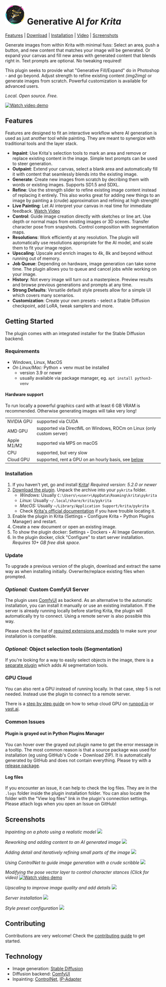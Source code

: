 <h1><img width="64px" src="ai_diffusion/icons/logo-128.png"> Generative AI <i>for Krita</i></h1>

[Features](#features) | [Download](https://github.com/Acly/krita-ai-diffusion/releases/latest) | [Installation](#installation) | [Video](https://youtu.be/Ly6USRwTHe0) | [Screenshots](#screenshots)

Generate images from within Krita with minimal fuss: Select an area, push a button,
and new content that matches your image will be generated. Or expand your canvas and
fill new areas with generated content that blends right in. Text prompts are optional.
No tweaking required!

This plugin seeks to provide what "Generative Fill/Expand" do in Photoshop - and go beyond.
Adjust strength to refine existing content _(img2img)_ or generate images from scratch.
Powerful customization is available for advanced users.

_Local. Open source. Free._

[![Watch video demo](media/screenshot-1.png)](https://youtu.be/Ly6USRwTHe0 "Watch video demo")

## <a name="features"></a> Features

Features are designed to fit an interactive workflow where AI generation is used as just another
tool while painting. They are meant to synergize with traditional tools and the layer stack.

* **Inpaint**: Use Krita's selection tools to mark an area and remove or replace existing content in the image. Simple text prompts can be used to steer generation.
* **Outpaint**: Extend your canvas, select a blank area and automatically fill it with content that seamlessly blends into the existing image.
* **Generate**: Create new images from scratch by decribing them with words or existing images. Supports SD1.5 and SDXL.
* **Refine**: Use the strength slider to refine existing image content instead of replacing it entirely. This also works great for adding new things to an image by painting a (crude) approximation and refining at high strength!
* **Live Painting**: Let AI interpret your canvas in real time for immediate feedback. [Watch Video](https://youtu.be/AF2VyqSApjA?si=Ve5uQJWcNOATtABU)
* **Control**: Guide image creation directly with sketches or line art. Use depth or normal maps from existing images or 3D scenes. Transfer character pose from snapshots. Control composition with segmentation maps.
* **Resolutions**: Work efficiently at any resolution. The plugin will automatically use resolutions appropriate for the AI model, and scale them to fit your image region.
* **Upscaling**: Upscale and enrich images to 4k, 8k and beyond without running out of memory.
* **Job Queue**: Depending on hardware, image generation can take some time. The plugin allows you to queue and cancel jobs while working on your image.
* **History**: Not every image will turn out a masterpiece. Preview results and browse previous generations and prompts at any time.
* **Strong Defaults**: Versatile default style presets allow for a simple UI which covers many scenarios.
* **Customization**: Create your own presets - select a Stable Diffusion checkpoint, add LoRA, tweak samplers and more.

## <a name="installation"></a> Getting Started

The plugin comes with an integrated installer for the Stable Diffusion backend.

### Requirements

* Windows, Linux, MacOS
* _On Linux/Mac:_ Python + venv must be installed
    * version 3.9 or newer
    * usually available via package manager, eg. `apt install python3-venv`

#### Hardware support

To run locally a powerful graphics card with at least 6 GB VRAM is recommended. Otherwise generating images will take very long!

<table>
<tr><td>NVIDIA GPU</td><td>supported via CUDA</td></tr>
<tr><td>AMD GPU</td><td>supported via DirectML on Windows, ROCm on Linux (only custom server)</td></tr>
<tr><td>Apple M1/M2</td><td>supported via MPS on macOS</td></tr>
<tr><td>CPU</td><td>supported, but very slow</td></tr>
<tr><td>Cloud GPU</td><td>supported, rent a GPU on an hourly basis, see <a href="#gpu-cloud">below</a></td></tr>
</table>

### Installation

1. If you haven't yet, go and install [Krita](https://krita.org/)! _Required version: 5.2.0 or newer_
1. [Download the plugin](https://github.com/Acly/krita-ai-diffusion/releases/latest). Unpack the archive into your `pykrita` folder.
    * _Windows:_ Usually `C:\Users\<user>\AppData\Roaming\krita\pykrita`
    * _Linux:_ Usually `~/.local/share/krita/pykrita`
    * _MacOS:_ Usually `~/Library/Application Support/krita/pykrita`
    * Check [Krita's official documentation](https://docs.krita.org/en/user_manual/python_scripting/install_custom_python_plugin.html) if you have trouble locating it.
1. Enable the plugin in Krita (Settings ‣ Configure Krita ‣ Python Plugins Manager) and restart.
1. Create a new document or open an existing image.
1. To show the plugin docker: Settings ‣ Dockers ‣ AI Image Generation.
1. In the plugin docker, click "Configure" to start server installation. _Requires 10+ GB free disk space._

### Update

To upgrade a previous version of the plugin, download and extract the same way as when installing initially. Overwrite/replace existing files when prompted.

### _Optional:_ Custom ComfyUI Server

The plugin uses [ComfyUI](https://github.com/comfyanonymous/ComfyUI) as backend. As an alternative to the automatic installation,
you can install it manually or use an existing installation. If the server is already running locally before starting Krita, the plugin will
automatically try to connect. Using a remote server is also possible this way.

Please check the list of [required extensions and models](doc/comfy-requirements.md) to make sure your installation is compatible.

### _Optional:_ Object selection tools (Segmentation)

If you're looking for a way to easily select objects in the image, there is a [separate plugin](https://github.com/Acly/krita-ai-tools) which adds AI segmentation tools.

### GPU Cloud

You can also rent a GPU instead of running locally. In that case, step 5 is not needed. Instead use the plugin to connect to a remote server.

There is a [step by step guide](https://github.com/Acly/krita-ai-diffusion/blob/main/doc/cloud-gpu.md) on how to setup cloud GPU on [runpod.io](https://www.runpod.io) or [vast.ai](https://vast.ai).

### Common Issues

#### Plugin is grayed out in Python Plugins Manager
You can hover over the grayed out plugin name to get the error message in a tooltip. The most common reason is that a source package was used for installation (eg using GitHub's Code ‣ Download ZIP). It is automatically generated by GitHub and does not contain everything. Please try with a [release package](https://github.com/Acly/krita-ai-diffusion/releases).

#### Log files
If you encounter an issue, it can help to check the log files. They are in the `.logs` folder inside the plugin installation folder. You can also locate the folder with the "View log files" link in the plugin's connection settings. Please attach logs when you open an Issue on GitHub!

## <a name="screenshots"></a> Screenshots

_Inpainting on a photo using a realistic model_
<img src="media/screenshot-2.png">

_Reworking and adding content to an AI generated image_
<img src="media/screenshot-1.png">

_Adding detail and iteratively refining small parts of the image_
<img src="media/screenshot-3.png">

_Using ControlNet to guide image generation with a crude scribble_
<img src="media/screenshot-4.png">

_Modifying the pose vector layer to control character stances (Click for video)_
[![Watch video demo](media/screenshot-5.png)](https://youtu.be/-QDPEcVmdLI "Watch video demo")

_Upscaling to improve image quality and add details_
<img src="media/screenshot-6.png">

_Server installation_
<img src="media/screenshot-installation.png">

_Style preset configuration_
<img src="media/screenshot-style.png">

## Contributing

Contributions are very welcome! Check the [contributing guide](CONTRIBUTING.md) to get started.

## Technology

* Image generation: [Stable Diffusion](https://github.com/Stability-AI/generative-models)
* Diffusion backend: [ComfyUI](https://github.com/comfyanonymous/ComfyUI)
* Inpainting: [ControlNet](https://github.com/lllyasviel/ControlNet), [IP-Adapter](https://github.com/tencent-ailab/IP-Adapter)